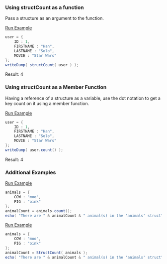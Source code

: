 ### Using structCount as a function

Pass a structure as an argument to the function.

<a href="https://try.boxlang.io/?code=eJwrLU4tUrBVqFbg4vR0UbBSMNTh4nTzDAoO8XP0dQXylTwS85SAYj6OCKHg%2FJx8kJivf5gnRKAksUghPLGoWImr1pqrvCizJNWlNLdAQ6G4pKg0ucQ5vzSvREOhFGSVpoKmNRcA4RsgBA%3D%3D" target="_blank">Run Example</a>

```java
user = { 
	ID : 1,
	FIRSTNAME : "Han",
	LASTNAME : "Solo",
	MOVIE : "Star Wars"
};
writeDump( structCount( user ) );

```

Result: 4

### Using structCount as a Member Function

 Having a reference of a structure as a variable, use the dot notation to get a key count on it using a member function.

<a href="https://try.boxlang.io/?code=eJwrLU4tUrBVqFbg4vR0UbBSMNTh4nTzDAoO8XP0dQXylTwS85SAYj6OCKHg%2FJx8kJivf5gnRKAksUghPLGoWImr1pqrvCizJNWlNLdAQ6EUaLpecn5pXomGpoKmNRcA%2FjQdbQ%3D%3D" target="_blank">Run Example</a>

```java
user = { 
	ID : 1,
	FIRSTNAME : "Han",
	LASTNAME : "Solo",
	MOVIE : "Star Wars"
};
writeDump( user.count() );

```

Result: 4

### Additional Examples

<a href="https://try.boxlang.io/?code=eJxLzMvMTcwpVrBVqFbg4nT2D1ewUlDKzc9X0uHiDPB0B%2FHyM%2FOylbhqrbkSwWqd80vzSoDqIbxivWQQX0PTmis1OSNfQ0EpJCO1KFUhEYiVFNQUkPWoAUUgfI1iTYXMPIWSjFQFdag56grFJUWlySVKCkCjACgrLaE%3D" target="_blank">Run Example</a>

```java
animals = { 
	COW : "moo",
	PIG : "oink"
};
animalCount = animals.count();
echo( "There are " & animalCount & " animal(s) in the 'animals' struct" );

```


<a href="https://try.boxlang.io/?code=eJxLzMvMTcwpVrBVqFbg4nT2D1ewUlDKzc9X0uHiDPB0B%2FHyM%2FOylbhqrbkSwWqd80vzSoDqg0uKSpNLwDwNhUSoMZrWXKnJGfkaCkohGalFqQqJQKykoKaArFUNKALhaxRrKmTmKZRkpCqoQ01QVygGm6sEMgoAisowGA%3D%3D" target="_blank">Run Example</a>

```java
animals = { 
	COW : "moo",
	PIG : "oink"
};
animalCount = StructCount( animals );
echo( "There are " & animalCount & " animal(s) in the 'animals' struct" );

```


